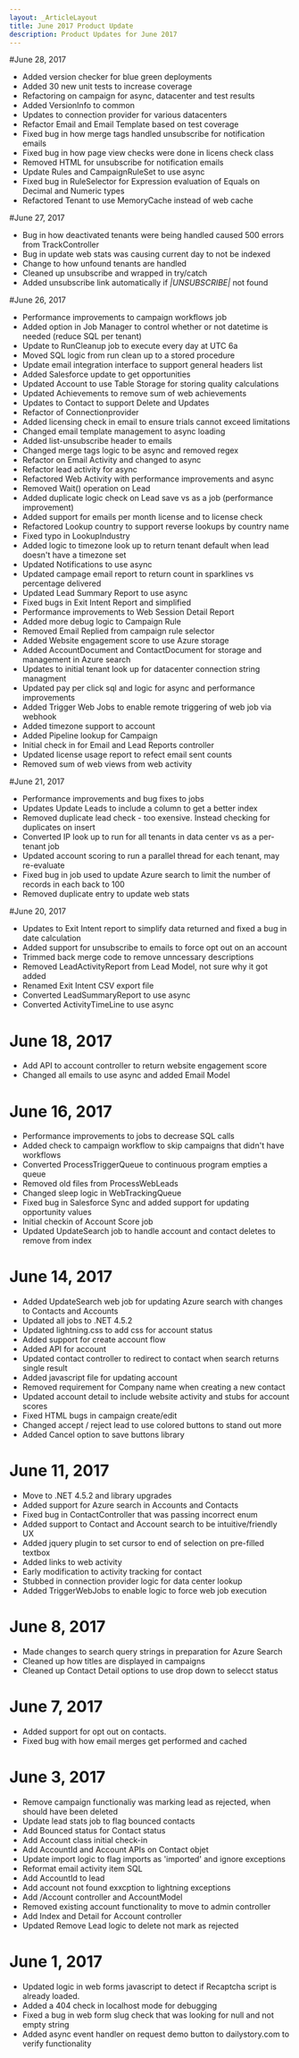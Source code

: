 ```yaml
---
layout: _ArticleLayout
title: June 2017 Product Update
description: Product Updates for June 2017
---
```

#June 28, 2017

* Added version checker for blue green deployments
* Added 30 new unit tests to increase coverage
* Refactoring on campaign for async, datacenter and test results
* Added VersionInfo to common
* Updates to connection provider for various datacenters
* Refactor Email and Email Template based on test coverage
* Fixed bug in how merge tags handled unsubscribe for notification emails
* Fixed bug in how page view checks were done in licens check class
* Removed HTML for unsubscribe for notification emails
* Update Rules and CampaignRuleSet to use async
* Fixed bug in RuleSelector for Expression evaluation of Equals on Decimal and Numeric types
* Refactored Tenant to use MemoryCache instead of web cache

#June 27, 2017

* Bug in how deactivated tenants were being handled caused 500 errors from TrackController
* Bug in update web stats was causing current day to not be indexed
* Change to how unfound tenants are handled
* Cleaned up unsubscribe and wrapped in try/catch
* Added unsubscribe link automatically if *|UNSUBSCRIBE|* not found

#June 26, 2017

* Performance improvements to campaign workflows job
* Added option in Job Manager to control whether or not datetime is needed (reduce SQL per tenant)
* Update to RunCleanup job to execute every day at UTC 6a
* Moved SQL logic from run clean up to a stored procedure
* Update email integration interface to support general headers list
* Added Salesforce update to get opportunities
* Updated Account to use Table Storage for storing quality calculations
* Updated Achievements to remove sum of web achievements
* Updates to Contact to support Delete and Updates
* Refactor of Connectionprovider
* Added licensing check in email to ensure trials cannot exceed limitations
* Changed email template management to async loading
* Added list-unsubscribe header to emails
* Changed merge tags logic to be async and removed regex
* Refactor on Email Activity and changed to async
* Refactor lead activity for async
* Refactored Web Activity with performance improvements and async
* Removed Wait() operation on Lead
* Added duplicate logic check on Lead save vs as a job (performance improvement)
* Added support for emails per month license and to license check
* Refactored Lookup country to support reverse lookups by country name
* Fixed typo in LookupIndustry
* Added logic to timezone look up to return tenant default when lead doesn't have a timezone set
* Updated Notifications to use async
* Updated campage email report to return count in sparklines vs percentage delivered
* Updated Lead Summary Report to use async
* Fixed bugs in Exit Intent Report and simplified
* Performance improvements to Web Session Detail Report
* Added more debug logic to Campaign Rule
* Removed Email Replied from campaign rule selector
* Added Website engagement score to use Azure storage
* Added AccountDocument and ContactDocument for storage and management in Azure search
* Updates to initial tenant look up for datacenter connection string managment
* Updated pay per click sql and logic for async and performance improvements
* Added Trigger Web Jobs to enable remote triggering of web job via webhook
* Added timezone support to account
* Added Pipeline lookup for Campaign
* Initial check in for Email and Lead Reports controller
* Updated license usage report to refect email sent counts
* Removed sum of web views from web activity



#June 21, 2017

* Performance improvements and bug fixes to jobs
* Updates Update Leads to include a column to get a better index
* Removed duplicate lead check - too exensive. Instead checking for duplicates on insert
* Converted IP look up to run for all tenants in data center vs as a per-tenant job
* Updated account scoring to run a parallel thread for each tenant, may re-evaluate
* Fixed bug in job used to update Azure search to limit the number of records in each back to 100
* Removed duplicate entry to update web stats

#June 20, 2017

* Updates to Exit Intent report to simplify data returned and fixed a bug in date calculation
* Added support for unsubscribe to emails to force opt out on an account
* Trimmed back merge code to remove unncessary descriptions
* Removed LeadActivityReport from Lead Model, not sure why it got added
* Renamed Exit Intent CSV export file
* Converted LeadSummaryReport to use async
* Converted ActivityTimeLine to use async

# June 18, 2017

* Add API to account controller to return website engagement score
* Changed all emails to use async and added Email Model

# June 16, 2017

* Performance improvements to jobs to decrease SQL calls
* Added check to campaign workflow to skip campaigns that didn't have workflows
* Converted ProcessTriggerQueue to continuous program empties a queue
* Removed old files from ProcessWebLeads
* Changed sleep logic in WebTrackingQueue
* Fixed bug in Salesforce Sync and added support for updating opportunity values
* Initial checkin of Account Score job
* Updated UpdateSearch job to handle account and contact deletes to remove from index

# June 14, 2017

* Added UpdateSearch web job for updating Azure search with changes to Contacts and Accounts
* Updated all jobs to .NET 4.5.2
* Updated lightning.css to add css for account status
* Added support for create account flow
* Added API for account
* Updated contact controller to redirect to contact when search returns single result
* Added javascript file for updating account
* Removed requirement for Company name when creating a new contact
* Updated account detail to include website activity and stubs for account scores
* Fixed HTML bugs in campaign create/edit
* Changed accept / reject lead to use colored buttons to stand out more
* Added Cancel option to save buttons library

# June 11, 2017

* Move to .NET 4.5.2 and library upgrades
* Added support for Azure search in Accounts and Contacts
* Fixed bug in ContactController that was passing incorrect enum
* Added support to Contact and Account search to be intuitive/friendly UX
* Added jquery plugin to set cursor to end of selection on pre-filled textbox
* Added links to web activity
* Early modification to activity tracking for contact
* Stubbed in connection provider logic for data center lookup
* Added TriggerWebJobs to enable logic to force web job execution

# June 8, 2017

* Made changes to search query strings in preparation for Azure Search
* Cleaned up how titles are displayed in campaigns
* Cleaned up Contact Detail options to use drop down to selecct status

# June 7, 2017

* Added support for opt out on contacts.
* Fixed bug with how email merges get performed and cached

# June 3, 2017

* Remove campaign functionaliy was marking lead as rejected, when should have been deleted
* Update lead stats job to flag bounced contacts
* Add Bounced status for Contact status
* Add Account class initial check-in
* Add AccountId and Account APIs on Contact objet
* Update import logic to flag imports as 'imported' and ignore exceptions
* Reformat email activity item SQL
* Add AccountId to lead
* Add account not found exxcption to lightning exceptions
* Add /Account controller and AccountModel
* Removed existing account functionality to move to admin controller
* Add Index and Detail for Account controller
* Updated Remove Lead logic to delete not mark as rejected

# June 1, 2017

* Updated logic in web forms javascript to detect if Recaptcha script is already loaded.
* Added a 404 check in localhost mode for debugging
* Fixed a bug in web form slug check that was looking for null and not empty string
* Added async event handler on request demo button to dailystory.com to verify functionality